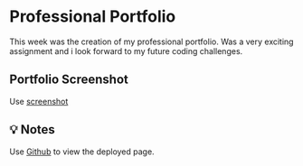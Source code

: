 # Professional Portfolio

This week was the creation of my professional portfolio.
Was a very exciting assignment and i look forward to my future coding challenges.

## Portfolio Screenshot

 Use [screenshot](./assets/images/Professional%20portfolio%20screenshot..png)

## 💡 Notes

Use [Github](https://ninobrown585.github.io/UT-Professional-Portfolio/) to view the deployed page.

